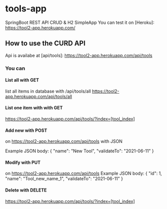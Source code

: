 # tools-app
SpringBoot REST API CRUD &amp; H2 SimpleApp
You can test it on [Heroku]: https://tool2-app.herokuapp.com/

## How to use the CURD API
Api is availabe at [api/tools]: https://tool2-app.herokuapp.com/api/tools

### You can 
#### List all with GET
list all items in database with /api/tools/all 
https://tool2-app.herokuapp.com/api/tools/all

#### List one item with with GET
https://tool2-app.herokuapp.com/api/tools/?index=[tool_index]

#### Add new with POST
on https://tool2-app.herokuapp.com/api/tools with JSON

Example JSON body:
{
    "name": "New Tool",
    "validateTo": "2021-06-11"
}

#### Modify with PUT
on https://tool2-app.herokuapp.com/api/tools
Example JSON body:
{
    "id": 1,
    "name": "Tool_new_name_1",
    "validateTo": "2021-06-11"
}

#### Delete with DELETE
https://tool2-app.herokuapp.com/api/tools/?index=[tool_index]
